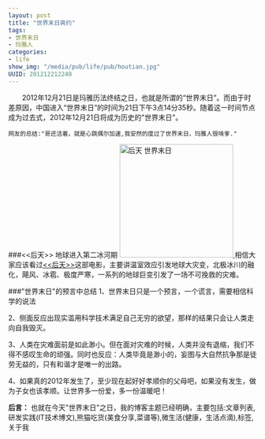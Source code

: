 ```yaml
---
layout: post
title: "世界末日爽约"
tags: 
- 世界末日
- 玛雅人
categories:
- life
show_img: "/media/pub/life/pub/houtian.jpg"
UUID: 201212212240
---
```


　　2012年12月21日是玛雅历法终结之日，也就是所谓的“世界末日”。而由于时差原因，中国进入“世界末日”的时间为21日下午3点14分35秒。随着这一时间节点成为过去式，2012年12月21日将成为历史的"世界末日"。
    
    网友的总结:"哥还活着，就是心跳偶尔加速,我安然的度过了世界末日，玛雅人很啃爹."

###<<后天>> 地球进入第二冰河期
<a href="{{site.url}}/media/pub/life/pub/houtian.jpg" alt="世界末日">
<img src="{{site.url}}/media/pub/life/pub/houtian.jpg" alt="后天 世界末日" class="img-right" width="230px" /> 
</a>
相信大家应该看过<a href="http://v.youku.com/v_show/id_XMzM1MjUwODMy.html"><<后天>></a>这部电影，主要讲温室效应引发地球大灾变，北极冰川的融化，飓风、冰雹、极度严寒，一系列的地球巨变引发了一场不可挽救的灾难。

###"世界末日"的预言中总结
1、世界末日只是一个预言，一个谎言，需要相信科学的说法

2、侧面反应出现实滥用科学技术满足自己无穷的欲望，那样的结果只会让人类走向自我毁灭。

3、人类在灾难面前是如此渺小。但在面对灾难的时候，人类并没有退缩，我们不得不感叹生命的顽强。同时也反应：人类毕竟是渺小的，妄图与大自然抗争那是徒劳无益的，只有和谐才是唯一的出路。

4、如果真的2012年发生了，至少现在起好好孝顺你的父母吧，如果没有发生，做为子女也该孝顺。让世界多一份爱，多一份温暖吧！


<strong>后言：</strong>
也就在今天"世界末日"之日，我的博客主题已经明确，主要包括:文章列表,研发实践(IT技术博文),熊猫吃货(美食分享,菜谱等),微生活(健康，生活点滴),标签,关于我

    
